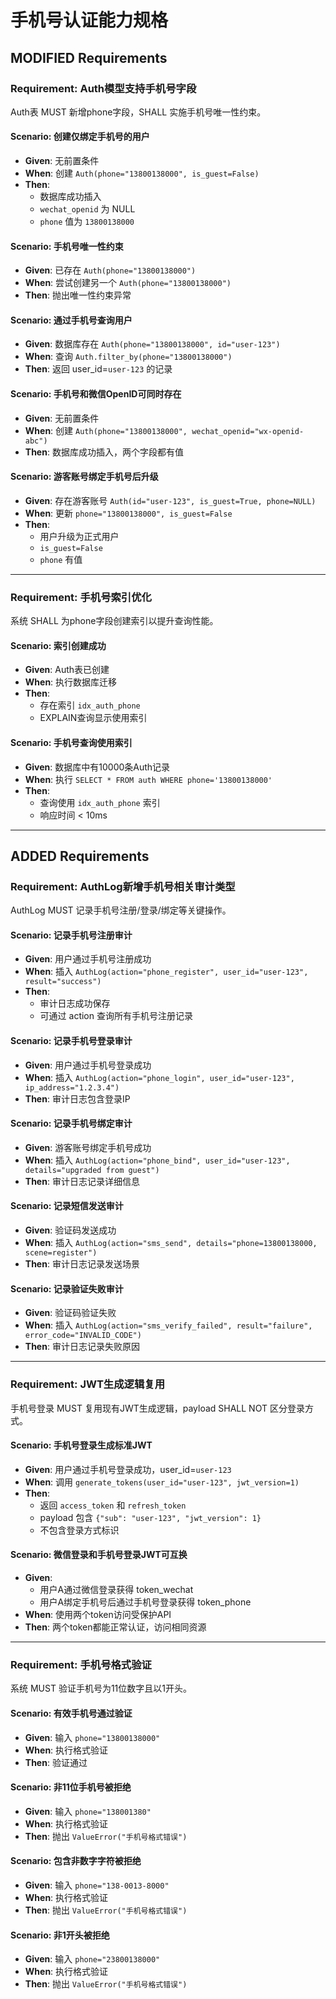 # 手机号认证能力规格

## MODIFIED Requirements

### Requirement: Auth模型支持手机号字段
Auth表 MUST 新增phone字段，SHALL 实施手机号唯一性约束。

#### Scenario: 创建仅绑定手机号的用户
- **Given**: 无前置条件
- **When**: 创建 `Auth(phone="13800138000", is_guest=False)`
- **Then**:
  - 数据库成功插入
  - `wechat_openid` 为 NULL
  - `phone` 值为 `13800138000`

#### Scenario: 手机号唯一性约束
- **Given**: 已存在 `Auth(phone="13800138000")`
- **When**: 尝试创建另一个 `Auth(phone="13800138000")`
- **Then**: 抛出唯一性约束异常

#### Scenario: 通过手机号查询用户
- **Given**: 数据库存在 `Auth(phone="13800138000", id="user-123")`
- **When**: 查询 `Auth.filter_by(phone="13800138000")`
- **Then**: 返回 user_id=`user-123` 的记录

#### Scenario: 手机号和微信OpenID可同时存在
- **Given**: 无前置条件
- **When**: 创建 `Auth(phone="13800138000", wechat_openid="wx-openid-abc")`
- **Then**: 数据库成功插入，两个字段都有值

#### Scenario: 游客账号绑定手机号后升级
- **Given**: 存在游客账号 `Auth(id="user-123", is_guest=True, phone=NULL)`
- **When**: 更新 `phone="13800138000", is_guest=False`
- **Then**:
  - 用户升级为正式用户
  - `is_guest=False`
  - `phone` 有值

---

### Requirement: 手机号索引优化
系统 SHALL 为phone字段创建索引以提升查询性能。

#### Scenario: 索引创建成功
- **Given**: Auth表已创建
- **When**: 执行数据库迁移
- **Then**:
  - 存在索引 `idx_auth_phone`
  - EXPLAIN查询显示使用索引

#### Scenario: 手机号查询使用索引
- **Given**: 数据库中有10000条Auth记录
- **When**: 执行 `SELECT * FROM auth WHERE phone='13800138000'`
- **Then**:
  - 查询使用 `idx_auth_phone` 索引
  - 响应时间 < 10ms

---

## ADDED Requirements

### Requirement: AuthLog新增手机号相关审计类型
AuthLog MUST 记录手机号注册/登录/绑定等关键操作。

#### Scenario: 记录手机号注册审计
- **Given**: 用户通过手机号注册成功
- **When**: 插入 `AuthLog(action="phone_register", user_id="user-123", result="success")`
- **Then**:
  - 审计日志成功保存
  - 可通过 action 查询所有手机号注册记录

#### Scenario: 记录手机号登录审计
- **Given**: 用户通过手机号登录成功
- **When**: 插入 `AuthLog(action="phone_login", user_id="user-123", ip_address="1.2.3.4")`
- **Then**: 审计日志包含登录IP

#### Scenario: 记录手机号绑定审计
- **Given**: 游客账号绑定手机号成功
- **When**: 插入 `AuthLog(action="phone_bind", user_id="user-123", details="upgraded from guest")`
- **Then**: 审计日志记录详细信息

#### Scenario: 记录短信发送审计
- **Given**: 验证码发送成功
- **When**: 插入 `AuthLog(action="sms_send", details="phone=13800138000, scene=register")`
- **Then**: 审计日志记录发送场景

#### Scenario: 记录验证失败审计
- **Given**: 验证码验证失败
- **When**: 插入 `AuthLog(action="sms_verify_failed", result="failure", error_code="INVALID_CODE")`
- **Then**: 审计日志记录失败原因

---

### Requirement: JWT生成逻辑复用
手机号登录 MUST 复用现有JWT生成逻辑，payload SHALL NOT 区分登录方式。

#### Scenario: 手机号登录生成标准JWT
- **Given**: 用户通过手机号登录成功，user_id=`user-123`
- **When**: 调用 `generate_tokens(user_id="user-123", jwt_version=1)`
- **Then**:
  - 返回 `access_token` 和 `refresh_token`
  - payload 包含 `{"sub": "user-123", "jwt_version": 1}`
  - 不包含登录方式标识

#### Scenario: 微信登录和手机号登录JWT可互换
- **Given**:
  - 用户A通过微信登录获得 token_wechat
  - 用户A绑定手机号后通过手机号登录获得 token_phone
- **When**: 使用两个token访问受保护API
- **Then**: 两个token都能正常认证，访问相同资源

---

### Requirement: 手机号格式验证
系统 MUST 验证手机号为11位数字且以1开头。

#### Scenario: 有效手机号通过验证
- **Given**: 输入 `phone="13800138000"`
- **When**: 执行格式验证
- **Then**: 验证通过

#### Scenario: 非11位手机号被拒绝
- **Given**: 输入 `phone="138001380"`
- **When**: 执行格式验证
- **Then**: 抛出 `ValueError("手机号格式错误")`

#### Scenario: 包含非数字字符被拒绝
- **Given**: 输入 `phone="138-0013-8000"`
- **When**: 执行格式验证
- **Then**: 抛出 `ValueError("手机号格式错误")`

#### Scenario: 非1开头被拒绝
- **Given**: 输入 `phone="23800138000"`
- **When**: 执行格式验证
- **Then**: 抛出 `ValueError("手机号格式错误")`
